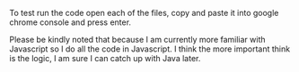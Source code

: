 To test run the code open each of the files, copy and paste it into google chrome console and press enter.

Please be kindly noted that because I am currently more familiar with Javascript so I do all the code in Javascript. 
I think the more important think is the logic, I am sure I can catch up with Java later.
